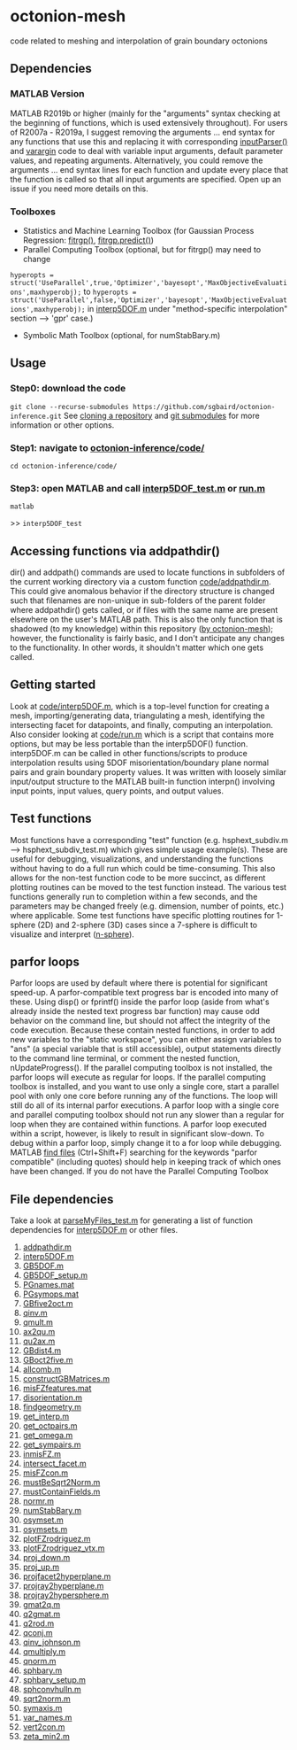 # octonion-mesh
 code related to meshing and interpolation of grain boundary octonions

## Dependencies
### MATLAB Version
MATLAB R2019b or higher (mainly for the "arguments" syntax checking at
the beginning of functions, which is used extensively throughout). For users of R2007a - R2019a, I suggest removing the arguments ... end syntax for any functions that use this and replacing it with corresponding [inputParser()](https://www.mathworks.com/help/matlab/ref/inputparser.html) and [varargin](https://www.mathworks.com/help/matlab/ref/varargin.html) code to deal with variable input arguments, default parameter values, and repeating arguments. Alternatively, you could remove the arguments ... end syntax lines for each function and update every place that the function is called so that all input arguments are specified. Open up an issue if you need more details on this.

### Toolboxes
- Statistics and Machine Learning Toolbox (for Gaussian Process Regression: [fitrgp()](https://www.mathworks.com/help/stats/fitrgp.html), [fitrgp.predict()](https://www.mathworks.com/help/stats/compactregressiongp.predict.html))
- Parallel Computing Toolbox (optional, but for fitrgp() may need to change

`hyperopts = struct('UseParallel',true,'Optimizer','bayesopt','MaxObjectiveEvaluations',maxhyperobj);` to `hyperopts = struct('UseParallel',false,'Optimizer','bayesopt','MaxObjectiveEvaluations',maxhyperobj);` in [interp5DOF.m](code/interp5DOF.m) under "method-specific interpolation" section --> 'gpr' case.)
- Symbolic Math Toolbox (optional, for numStabBary.m)

## Usage
### Step0: download the code
`git clone --recurse-submodules https://github.com/sgbaird/octonion-inference.git`
See [cloning a repository](https://docs.github.com/en/github/creating-cloning-and-archiving-repositories/cloning-a-repository) and [git submodules](https://git-scm.com/book/en/v2/Git-Tools-Submodules) for more information or other options.

### Step1: navigate to [octonion-inference/code/](code/)
`cd octonion-inference/code/`

### Step3: open MATLAB and call [interp5DOF_test.m](code/interp5DOF_test.m) or [run.m](code/run.m)
`matlab`

\>\> `interp5DOF_test`

## Accessing functions via addpathdir()
dir() and addpath() commands are used to locate functions in subfolders of the current working directory via a custom function [code/addpathdir.m](https://github.com/sgbaird/octonion-inference/blob/master/code/addpathdir.m). This could give anomalous behavior if the directory structure is changed such that filenames are non-unique in sub-folders of the parent folder where addpathdir() gets called, or if files with the same name are present elsewhere on the user's MATLAB path. This is also the only function that is shadowed (to my knowledge) within this repository ([by octonion-mesh](code/octonion-mesh/)); however, the functionality is fairly basic, and I don't anticipate any changes to the functionality. In other words, it shouldn't matter which one gets called.

## Getting started
Look at [code/interp5DOF.m](code/interp5DOF.m), which is a top-level function for creating a mesh, importing/generating data, triangulating a mesh, identifying the intersecting facet for datapoints, and finally, computing an interpolation. Also consider looking at [code/run.m](code/run.m) which is a script that contains more options, but may be less portable than the interp5DOF() function. interp5DOF.m can be called in other functions/scripts to produce interpolation results using 5DOF misorientation/boundary plane normal pairs and grain boundary property values. It was written with loosely similar input/output structure to the MATLAB built-in function interpn() involving input points, input values, query points, and output values.

## Test functions
Most functions have a corresponding "test" function (e.g. hsphext_subdiv.m --> hsphext_subdiv_test.m) which gives simple usage example(s). These are useful for debugging, visualizations, and understanding the functions without having to do a full run which could be time-consuming. This also allows for the non-test function code to be more succinct, as different plotting routines can be moved to the test function instead. The various test functions generally run to completion within a few seconds, and the parameters may be changed freely (e.g. dimension, number of points, etc.) where applicable. Some test functions have specific plotting routines for 1-sphere (2D) and 2-sphere (3D) cases since a 7-sphere is difficult to visualize and interpret ([n-sphere](https://en.wikipedia.org/wiki/N-sphere)).

## parfor loops
Parfor loops are used by default where there is potential for significant speed-up. A parfor-compatible text progress bar is encoded into many of these. Using disp() or fprintf() inside the parfor loop (aside from what's already inside the nested text progress bar function) may cause odd behavior on the command line, but should not affect the integrity of the code execution. Because these contain nested functions, in order to add new variables to the "static workspace", you can either assign variables to "ans" (a special variable that is still accessible), output statements directly to the command line terminal, or comment the nested function, nUpdateProgress(). If the parallel computing toolbox is not installed, the parfor loops will execute as regular for loops. If the parallel computing toolbox is installed, and you want to use only a single core, start a parallel pool with only one core before running any of the functions. The loop will still do all of its internal parfor executions. A parfor loop with a single core and parallel computing toolbox should not run any slower than a regular for loop when they are contained within functions. A parfor loop executed within a script, however, is likely to result in significant slow-down. To debug within a parfor loop, simply change it to a for loop while debugging. MATLAB [find files](https://www.mathworks.com/help/matlab/matlab_env/finding-files-and-folders.html#:~:text=To%20open%20the%20Find%20Files,on%20the%20MATLAB%20search%20path.) (Ctrl+Shift+F) searching for the keywords "parfor compatible" (including quotes) should help in keeping track of which ones have been changed. If you do not have the Parallel Computing Toolbox

## File dependencies
Take a look at [parseMyFiles_test.m](code/parseMyFiles_test.m) for generating a list of function dependencies for [interp5DOF.m](code/inter5DOF.m) or other files.

1. [addpathdir.m](octonion-inference\codeaddpathdir.m)
1. [interp5DOF.m](octonion-inference\codeinterp5DOF.m)
1. [GB5DOF.m](octonion-inference\code\octonion-mesh\codeGB5DOF.m)
1. [GB5DOF_setup.m](octonion-inference\code\octonion-mesh\codeGB5DOF_setup.m)
1. [PGnames.mat](octonion-inference\code\octonion-mesh\code\GB_octonion_code-master_CMU\TutorialCode\crystal_symmetry_opsPGnames.mat)
1. [PGsymops.mat](octonion-inference\code\octonion-mesh\code\GB_octonion_code-master_CMU\TutorialCode\crystal_symmetry_opsPGsymops.mat)
1. [GBfive2oct.m](octonion-inference\code\octonion-mesh\code\GB_octonion_code-master_CMU\TutorialCode\octonion_functionsGBfive2oct.m)
1. [qinv.m](octonion-inference\code\octonion-mesh\code\GB_octonion_code-master_CMU\TutorialCode\octonion_functionsqinv.m)
1. [qmult.m](octonion-inference\code\octonion-mesh\code\GB_octonion_code-master_CMU\TutorialCode\octonion_functionsqmult.m)
1. [ax2qu.m](octonion-inference\code\octonion-mesh\code\GB_octonion_code-master_CMU\TutorialCode\rotation_conversionsax2qu.m)
1. [qu2ax.m](octonion-inference\code\octonion-mesh\code\GB_octonion_code-master_CMU\TutorialCode\rotation_conversionsqu2ax.m)
1. [GBdist4.m](octonion-inference\code\octonion-mesh\codeGBdist4.m)
1. [GBoct2five.m](octonion-inference\code\octonion-mesh\codeGBoct2five.m)
1. [allcomb.m](octonion-inference\code\octonion-mesh\codeallcomb.m)
1. [constructGBMatrices.m](octonion-inference\code\octonion-mesh\codeconstructGBMatrices.m)
1. [misFZfeatures.mat](octonion-inference\code\octonion-mesh\code\datamisFZfeatures.mat)
1. [disorientation.m](octonion-inference\code\octonion-mesh\codedisorientation.m)
1. [findgeometry.m](octonion-inference\code\octonion-mesh\codefindgeometry.m)
1. [get_interp.m](octonion-inference\code\octonion-mesh\codeget_interp.m)
1. [get_octpairs.m](octonion-inference\code\octonion-mesh\codeget_octpairs.m)
1. [get_omega.m](octonion-inference\code\octonion-mesh\codeget_omega.m)
1. [get_sympairs.m](octonion-inference\code\octonion-mesh\codeget_sympairs.m)
1. [inmisFZ.m](octonion-inference\code\octonion-mesh\codeinmisFZ.m)
1. [intersect_facet.m](octonion-inference\code\octonion-mesh\codeintersect_facet.m)
1. [misFZcon.m](octonion-inference\code\octonion-mesh\codemisFZcon.m)
1. [mustBeSqrt2Norm.m](octonion-inference\code\octonion-mesh\codemustBeSqrt2Norm.m)
1. [mustContainFields.m](octonion-inference\code\octonion-mesh\codemustContainFields.m)
1. [normr.m](octonion-inference\code\octonion-mesh\codenormr.m)
1. [numStabBary.m](octonion-inference\code\octonion-mesh\codenumStabBary.m)
1. [osymset.m](octonion-inference\code\octonion-mesh\codeosymset.m)
1. [osymsets.m](octonion-inference\code\octonion-mesh\codeosymsets.m)
1. [plotFZrodriguez.m](octonion-inference\code\octonion-mesh\codeplotFZrodriguez.m)
1. [plotFZrodriguez_vtx.m](octonion-inference\code\octonion-mesh\codeplotFZrodriguez_vtx.m)
1. [proj_down.m](octonion-inference\code\octonion-mesh\codeproj_down.m)
1. [proj_up.m](octonion-inference\code\octonion-mesh\codeproj_up.m)
1. [projfacet2hyperplane.m](octonion-inference\code\octonion-mesh\codeprojfacet2hyperplane.m)
1. [projray2hyperplane.m](octonion-inference\code\octonion-mesh\codeprojray2hyperplane.m)
1. [projray2hypersphere.m](octonion-inference\code\octonion-mesh\codeprojray2hypersphere.m)
1. [gmat2q.m](octonion-inference\code\octonion-mesh\code\quaternionsgmat2q.m)
1. [q2gmat.m](octonion-inference\code\octonion-mesh\code\quaternionsq2gmat.m)
1. [q2rod.m](octonion-inference\code\octonion-mesh\code\quaternionsq2rod.m)
1. [qconj.m](octonion-inference\code\octonion-mesh\code\quaternionsqconj.m)
1. [qinv_johnson.m](octonion-inference\code\octonion-mesh\code\quaternionsqinv_johnson.m)
1. [qmultiply.m](octonion-inference\code\octonion-mesh\code\quaternionsqmultiply.m)
1. [qnorm.m](octonion-inference\code\octonion-mesh\code\quaternionsqnorm.m)
1. [sphbary.m](octonion-inference\code\octonion-mesh\codesphbary.m)
1. [sphbary_setup.m](octonion-inference\code\octonion-mesh\codesphbary_setup.m)
1. [sphconvhulln.m](octonion-inference\code\octonion-mesh\codesphconvhulln.m)
1. [sqrt2norm.m](octonion-inference\code\octonion-mesh\codesqrt2norm.m)
1. [symaxis.m](octonion-inference\code\octonion-mesh\codesymaxis.m)
1. [var_names.m](octonion-inference\code\octonion-mesh\codevar_names.m)
1. [vert2con.m](octonion-inference\code\octonion-mesh\codevert2con.m)
1. [zeta_min2.m](octonion-inference\code\octonion-mesh\codezeta_min2.m)
